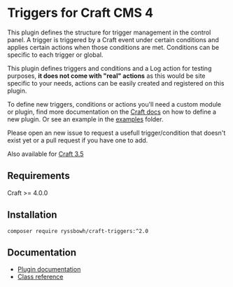 # Triggers for Craft CMS 4

This plugin defines the structure for trigger management in the control panel. A trigger is triggered by a Craft event under certain conditions and applies certain actions when those conditions are met. Conditions can be specific to each trigger or global.

This plugin defines triggers and conditions and a Log action for testing purposes, **it does not come with "real" actions** as this would be site specific to your needs, actions can be easily created and registered on this plugin.

To define new triggers, conditions or actions you'll need a custom module or plugin, find more documentation on the [Craft docs](https://craftcms.com/docs/3.x/extend/plugin-guide.html) on how to define a new plugin. Or see an example in the [examples](examples) folder.

Please open an new issue to request a usefull trigger/condition that doesn't exist yet or a pull request if you have one to add.

Also available for [Craft 3.5](https://github.com/ryssbowh/craft-triggers/tree/1.0)

## Requirements

Craft >= 4.0.0

## Installation

`composer require ryssbowh/craft-triggers:^2.0`

## Documentation

- [Plugin documentation](https://www.webpuzzlers.co.uk/plugins/triggers/2.x)
- [Class reference](https://ryssbowh.github.io/docs/craft-triggers/namespaces/ryssbowh-crafttriggers.html)